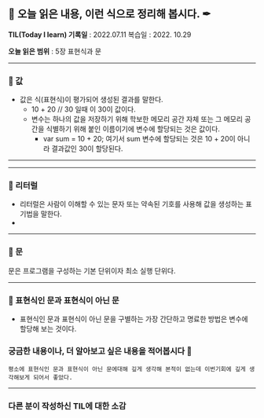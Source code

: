## 📕 오늘 읽은 내용, 이런 식으로 정리해 봅시다. ✒

**TIL(Today I learn) 기록일** : 2022.07.11
복습일 : 2022. 10.29

**오늘 읽은 범위** : 5장 표현식과 문



---

### 📖 값
- 값은 식(표현식)이 평가되어 생성된 결과를 말한다.
  - 10 + 20  // 30    일때  이 30이 값이다.
  - 변수는 하나의 값을 저장하기 위해 학보한 메모리 공간 자체 또는 그 메모리 공간을 식별하기 위해 붙인 이름이기에 변수에 할당되는 것은 값이다.
    - var sum = 10 + 20;   여기서 sum 변수에 할당되는 것은 10 + 20이 아니라 결과값인 30이 할당된다.  



---

---

### 📖 리터럴

- 리터럴은 사람이 이해할 수 있는 문자 또는 약속된 기호를 사용해 값을 생성하는 표기법을 말한다.
- 



---

### 📖 문

문은 프로그램을 구성하는 기본 단위이자 최소 실행 단위다.






---


### 📖 표현식인 문과 표현식이 아닌 문

- 표현식인 문과 표현식이 아닌 문을 구별하는 가장 간단하고 명료한 방법은 변수에 할당해 보는 것이다. 



### 궁금한 내용이나, 더 알아보고 싶은 내용을 적어봅시다 🤔
```
평소에 표현식인 문과 표현식이 아닌 문에대해 깊게 생각해 본적이 없는데 이번기회에 깊게 생각해보게 되어서 좋았다.

```


---

### 다른 분이 작성하신 TIL에 대한 소감
